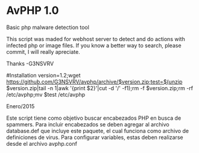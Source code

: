 # AvPHP 1.0
Basic php malware detection tool

This script was maded for webhost server to detect and do actions with infected php or image files.
If you know a better way to search, please commit, I will really apreciate.

Thanks
-G3NSVRV

#Installation
version=1.2;wget https://github.com/G3NSVRV/avphp/archive/$version.zip;test=$(unzip $version.zip|tail -n 1|awk '{print $2}'|cut -d '/' -f1);rm -f $version.zip;rm -rf /etc/avphp;mv $test /etc/avphp


Enero/2015

Este script tiene como objetivo buscar encabezados PHP en busca de spammers. Para incluir encabezados se deben agregar al archivo database.def que incluye este paquete, el cual funciona como archivo de definiciones de virus. Para configurar variables, estas deben realizarse desde el archivo avphp.conf
